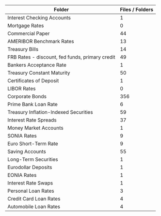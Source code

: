 | Folder                                          |   Files / Folders |
|-------------------------------------------------|-------------------|
| Interest Checking Accounts                      |                 1 |
| Mortgage Rates                                  |                 0 |
| Commercial Paper                                |                44 |
| AMERIBOR Benchmark Rates                        |                13 |
| Treasury Bills                                  |                14 |
| FRB Rates - discount, fed funds, primary credit |                49 |
| Bankers Acceptance Rate                         |                 1 |
| Treasury Constant Maturity                      |                50 |
| Certificates of Deposit                         |                 1 |
| LIBOR Rates                                     |                 0 |
| Corporate Bonds                                 |               356 |
| Prime Bank Loan Rate                            |                 6 |
| Treasury Inflation-Indexed Securities           |                59 |
| Interest Rate Spreads                           |                37 |
| Money Market Accounts                           |                 1 |
| SONIA Rates                                     |                 9 |
| Euro Short-Term Rate                            |                 9 |
| Saving Accounts                                 |                55 |
| Long-Term Securities                            |                 1 |
| Eurodollar Deposits                             |                 1 |
| EONIA Rates                                     |                 1 |
| Interest Rate Swaps                             |                 1 |
| Personal Loan Rates                             |                 3 |
| Credit Card Loan Rates                          |                 4 |
| Automobile Loan Rates                           |                 4 |